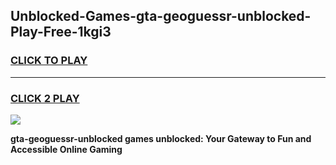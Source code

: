 
## Unblocked-Games-gta-geoguessr-unblocked-Play-Free-1kgi3
<h3>
<a href="https://premium76.site?title=gta-geoguessr-unblocked&ref=21A">CLICK TO PLAY</a></h3>
<hr>

<h3>
<a href="https://premium76.site?title=gta-geoguessr-unblocked&ref=21A">CLICK 2 PLAY</a>
  
</h3>

<a href="https://premium76.site?title=gta-geoguessr-unblocked&ref=21A"><img src="https://clearcache.store/games.png"></a>


**gta-geoguessr-unblocked games unblocked: Your Gateway to Fun and Accessible Online Gaming**
